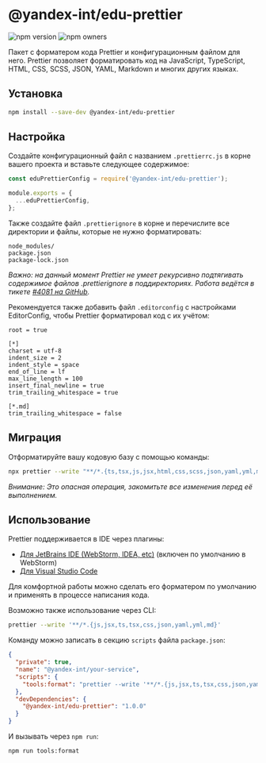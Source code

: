 # @yandex-int/edu-prettier

![npm version](https://badger.yandex-team.ru/npm/@yandex-int/edu-prettier/version.svg)
![npm owners](https://badger.yandex-team.ru/npm/@yandex-int/edu-prettier/owner.svg)

Пакет с форматером кода Prettier и конфигурационным файлом для него. Prettier позволяет форматировать код на JavaScript, TypeScript, HTML, CSS, SCSS, JSON, YAML, Markdown и многих других языках.

## Установка

```sh
npm install --save-dev @yandex-int/edu-prettier
```

## Настройка

Создайте конфигурационный файл с названием `.prettierrc.js` в корне вашего проекта и вставьте следующее содержимое:

```js
const eduPrettierConfig = require('@yandex-int/edu-prettier');

module.exports = {
  ...eduPrettierConfig,
};
```

Также создайте файл `.prettierignore` в корне и перечислите все директории и файлы, которые не нужно форматировать:

```
node_modules/
package.json
package-lock.json
```

_Важно: на данный момент Prettier не умеет рекурсивно подтягивать содержимое файлов .prettierignore в поддиректориях. Работа ведётся в тикете [#4081 на GitHub](https://github.com/prettier/prettier/issues/4081)._

Рекомендуется также добавить файл `.editorconfig` с настройками EditorConfig, чтобы Prettier форматировал код с их учётом:

```editorconfig
root = true

[*]
charset = utf-8
indent_size = 2
indent_style = space
end_of_line = lf
max_line_length = 100
insert_final_newline = true
trim_trailing_whitespace = true

[*.md]
trim_trailing_whitespace = false
```

## Миграция

Отформатируйте вашу кодовую базу с помощью команды:

```sh
npx prettier --write "**/*.{ts,tsx,js,jsx,html,css,scss,json,yaml,yml,md}"
```

_Внимание: Это опасная операция, закомитьте все изменения перед её выполнением._

## Использование

Prettier поддерживается в IDE через плагины:

- [Для JetBrains IDE (WebStorm, IDEA, etc)](https://plugins.jetbrains.com/plugin/10456-prettier) (включен по умолчанию в WebStorm)
- [Для Visual Studio Code](https://marketplace.visualstudio.com/items?itemName=esbenp.prettier-vscode)

Для комфортной работы можно сделать его форматером по умолчанию и применять в процессе написания кода.

Возможно также использование через CLI:

```sh
prettier --write '**/*.{js,jsx,ts,tsx,css,json,yaml,yml,md}'
```

Команду можно записать в секцию `scripts` файла `package.json`:

```json
{
  "private": true,
  "name": "@yandex-int/your-service",
  "scripts": {
    "tools:format": "prettier --write '**/*.{js,jsx,ts,tsx,css,json,yaml,yml,md}'"
  },
  "devDependencies": {
    "@yandex-int/edu-prettier": "1.0.0"
  }
}
```

И вызывать через `npm run`:

```sh
npm run tools:format
```
